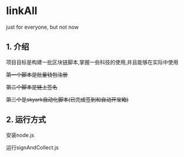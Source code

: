 # linkAll
just for everyone, but not now

## 1. 介绍
项目目标是构建一批区块链脚本,掌握一些科技的使用,并且能够在实际中使用

~~第一个脚本是批量钱包注册~~

~~第二个脚本是链上签名~~

~~第三个是skyark自动化脚本(已完成签到和自动开宝箱)~~

## 2. 运行方式

安装node.js

运行signAndCollect.js